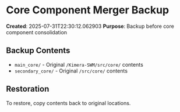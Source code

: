 # Core Component Merger Backup
**Created**: 2025-07-31T22:30:12.062903
**Purpose**: Backup before core component consolidation

## Backup Contents
- `main_core/` - Original `/Kimera-SWM/src/core/` contents
- `secondary_core/` - Original `/src/core/` contents

## Restoration
To restore, copy contents back to original locations.
